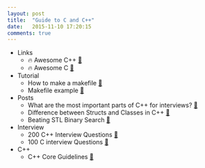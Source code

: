 ```yaml
---
layout: post
title:  "Guide to C and C++"
date:   2015-11-10 17:20:15
comments: true
---
```


- Links
    - :fire: Awesome C++ [:link:](https://github.com/fffaraz/awesome-cpp)
    - :fire: Awesome C [:link:](https://notabug.org/koz.ross/awesome-c)
- Tutorial
    - How to make a makefile [:link:](http://mrbook.org/blog/tutorials/make/)
    - Makefile example [:link:](https://gist.github.com/hsavit1/9ee64aaae2c77ae6ae800eada2356e92)
- Posts
    - What are the most important parts of C++ for interviews? [:link:](https://www.quora.com/What-are-the-most-important-concepts-in-C-and-C++-that-should-be-learnt-and-understood-before-a-programming-interview)
    - Difference between Structs and Classes in C++ [:link:](https://en.wikipedia.org/wiki/C%2B%2B_classes#Differences_between_struct_and_classes_in_C.2B.2B)
    - Beating STL Binary Search [:link:](https://realm.io/news/how-we-beat-cpp-stl-binary-search/)
- Interview
    - 200 C++ Interview Questions [:link:](http://www.careerride.com/C++-Interview-questions-Answer.aspx)
    - 100 C interview Questions [:link:](http://career.guru99.com/top-100-c-interview-questions-answers/)
- C++
	- C++ Core Guidelines [:link:](https://github.com/isocpp/CppCoreGuidelines)  
